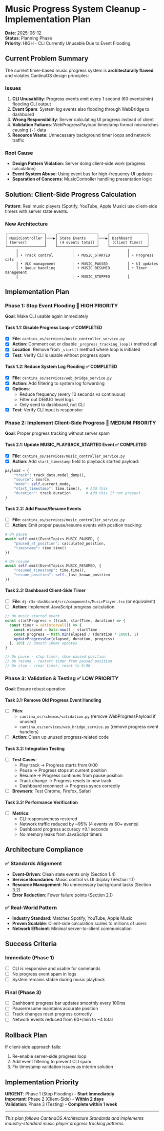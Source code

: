 # Music Progress System Cleanup - Implementation Plan

**Date**: 2025-06-12  
**Status**: Planning Phase  
**Priority**: HIGH - CLI Currently Unusable Due to Event Flooding  

## Current Problem Summary

The current timer-based music progress system is **architecturally flawed** and violates CantinaOS design principles:

### Issues
1. **CLI Unusability**: Progress events emit every 1 second (60 events/min) flooding CLI output
2. **Event Spam**: System log events also flooding through WebBridge to dashboard  
3. **Wrong Responsibility**: Server calculating UI progress instead of client
4. **Validation Failures**: WebProgressPayload timestamp format mismatches causing `{-}` data
5. **Resource Waste**: Unnecessary background timer loops and network traffic

### Root Cause
- **Design Pattern Violation**: Server doing client-side work (progress calculation)
- **Event System Abuse**: Using event bus for high-frequency UI updates
- **Separation of Concerns**: MusicController handling presentation logic

## Solution: Client-Side Progress Calculation

**Pattern**: Real music players (Spotify, YouTube, Apple Music) use client-side timers with server state events.

### New Architecture
```
┌─────────────────┐    ┌──────────────────┐    ┌─────────────────┐
│ MusicController │───▶│ State Events     │───▶│ Dashboard       │
│ (Server)        │    │ (4 events total) │    │ (Client Timer)  │
└─────────────────┘    └──────────────────┘    └─────────────────┘
     │                         │                        │
     │ • Track control         │ • MUSIC_STARTED        │ • Progress calc
     │ • VLC management        │ • MUSIC_PAUSED         │ • UI updates
     │ • Queue handling        │ • MUSIC_RESUMED        │ • Timer management
     │                         │ • MUSIC_STOPPED        │
```

## Implementation Plan

### Phase 1: Stop Event Flooding 🚨 HIGH PRIORITY
**Goal**: Make CLI usable again immediately

#### Task 1.1: Disable Progress Loop ✅ **COMPLETED**
- [x] **File**: `cantina_os/services/music_controller_service.py`
- [x] **Action**: Comment out or disable `_progress_tracking_loop()` method call
- [x] **Location**: Remove from `_start()` method where loop is initiated
- [x] **Test**: Verify CLI is usable without progress spam

#### Task 1.2: Reduce System Log Flooding ✅ **COMPLETED** 
- [x] **File**: `cantina_os/services/web_bridge_service.py`
- [x] **Action**: Add filtering to system log forwarding
- [x] **Options**: 
  - Reduce frequency (every 10 seconds vs continuous)
  - Filter out DEBUG level logs
  - Only send to dashboard, not CLI
- [x] **Test**: Verify CLI input is responsive

### Phase 2: Implement Client-Side Progress 🎯 MEDIUM PRIORITY
**Goal**: Proper progress tracking without server spam

#### Task 2.1: Update MUSIC_PLAYBACK_STARTED Event ✅ **COMPLETED**
- [x] **File**: `cantina_os/services/music_controller_service.py`
- [x] **Action**: Add `start_timestamp` field to playback started payload:
```python
payload = {
    "track": track_data.model_dump(),
    "source": source,
    "mode": self.current_mode,
    "start_timestamp": time.time(),  # Add this
    "duration": track.duration       # Add this if not present
}
```

#### Task 2.2: Add Pause/Resume Events
- [ ] **File**: `cantina_os/services/music_controller_service.py`  
- [ ] **Action**: Emit proper pause/resume events with position tracking:
```python
# On pause
await self.emit(EventTopics.MUSIC_PAUSED, {
    "paused_at_position": calculated_position,
    "timestamp": time.time()
})

# On resume  
await self.emit(EventTopics.MUSIC_RESUMED, {
    "resumed_timestamp": time.time(),
    "resume_position": self._last_known_position
})
```

#### Task 2.3: Dashboard Client-Side Timer
- [ ] **File**: `dj-r3x-dashboard/src/components/MusicPlayer.tsx` (or equivalent)
- [ ] **Action**: Implement JavaScript progress calculation:
```javascript
// On music_started event
const startProgress = (track, startTime, duration) => {
  const timer = setInterval(() => {
    const elapsed = Date.now() - startTime
    const progress = Math.min(elapsed / (duration * 1000), 1)
    updateProgressBar(elapsed, duration, progress)
  }, 100) // Smooth 100ms updates
}

// On pause - stop timer, show paused position
// On resume - restart timer from paused position
// On stop - clear timer, reset to 0:00
```

### Phase 3: Validation & Testing ✅ LOW PRIORITY
**Goal**: Ensure robust operation

#### Task 3.1: Remove Old Progress Event Handling
- [ ] **Files**: 
  - `cantina_os/schemas/validation.py` (remove WebProgressPayload if unused)
  - `cantina_os/services/web_bridge_service.py` (remove progress event handlers)
- [ ] **Action**: Clean up unused progress-related code

#### Task 3.2: Integration Testing
- [ ] **Test Cases**:
  - Play track → Progress starts from 0:00
  - Pause → Progress stops at current position  
  - Resume → Progress continues from pause position
  - Track change → Progress resets to new track
  - Dashboard reconnect → Progress syncs correctly
- [ ] **Browsers**: Test Chrome, Firefox, Safari

#### Task 3.3: Performance Verification
- [ ] **Metrics**:
  - CLI responsiveness restored
  - Network traffic reduced by ~95% (4 events vs 60+ events)
  - Dashboard progress accuracy ±0.1 seconds
  - No memory leaks from JavaScript timers

## Architecture Compliance

### ✅ Standards Alignment
- **Event-Driven**: Clean state events only (Section 1.4)
- **Service Boundaries**: Music control vs UI display (Section 1.1) 
- **Resource Management**: No unnecessary background tasks (Section 3.2)
- **Error Reduction**: Fewer failure points (Section 2.1)

### ✅ Real-World Pattern
- **Industry Standard**: Matches Spotify, YouTube, Apple Music
- **Proven Scalable**: Client-side calculation scales to millions of users
- **Network Efficient**: Minimal server-to-client communication

## Success Criteria

### Immediate (Phase 1)
- [ ] CLI is responsive and usable for commands
- [ ] No progress event spam in logs
- [ ] System remains stable during music playback

### Final (Phase 3)  
- [ ] Dashboard progress bar updates smoothly every 100ms
- [ ] Pause/resume maintains accurate position
- [ ] Track changes reset progress correctly
- [ ] Network events reduced from 60+/min to ~4 total

## Rollback Plan

If client-side approach fails:
1. Re-enable server-side progress loop
2. Add event filtering to prevent CLI spam
3. Fix timestamp validation issues as interim solution

## Implementation Priority

**URGENT**: Phase 1 (Stop Flooding) - **Start Immediately**  
**Important**: Phase 2 (Client-Side) - **Within 2 days**  
**Validation**: Phase 3 (Testing) - **Complete within 1 week**

---

*This plan follows CantinaOS Architecture Standards and implements industry-standard music player progress tracking patterns.*
